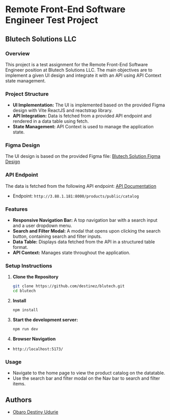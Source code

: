 
# Remote Front-End Software Engineer Test Project

## Blutech Solutions LLC

### Overview

This project is a test assignment for the Remote Front-End Software Engineer position at Blutech Solutions LLC. The main objectives are to implement a given UI design and integrate it with an API using API Context state management.

### Project Structure

- **UI Implementation:** The UI is implemented based on the provided Figma design with Vite ReactJS and reactstrap library.
- **API Integration:** Data is fetched from a provided API endpoint and rendered in a data table using fetch.
- **State Management:** API Context is used to manage the application state.

### Figma Design

The UI design is based on the provided Figma file:
[Blutech Solution Figma Design](https://www.figma.com/design/5YoDO1EKuVGMJK77g2CY43/Blutech-solution?node-id=425-359&t=fCesi5WRWJUPge5L-0)

### API Endpoint

The data is fetched from the following API endpoint:
[API Documentation](http://3.88.1.181:8000/docs)

- Endpoint: `http://3.88.1.181:8000/products/public/catalog`

### Features

- **Responsive Navigation Bar:** A top navigation bar with a search input and a user dropdown menu.
- **Search and Filter Modal:** A modal that opens upon clicking the search button, containing search and filter inputs.
- **Data Table:** Displays data fetched from the API in a structured table format.
- **API Context:** Manages state throughout the application.

### Setup Instructions

1. **Clone the Repository**
   ```sh
   git clone https://github.com/destinez/blutech.git
   cd blutech

2. **Install**
   ```sh
   npm install

3. **Start the development server:**
   ```sh
   npm run dev

4. **Browser Navigation**
- `http://localhost:5173/`


### Usage

- Navigate to the home page to view the product catalog on the datatable.
- Use the search bar and filter modal on the Nav bar to search and filter items.


## Authors

- [Obaro Destiny Udurie](https://www.github.com/destinez)

